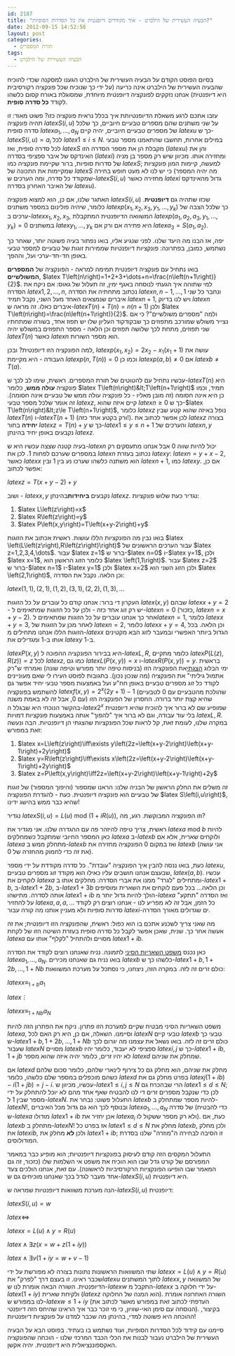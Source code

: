 ```yaml
---
id: 2187
title: "הבעיה העשירית של הילברט - איך מקודדים דיופנטית את כל הסדרות הסופיות?"
date: 2012-09-15 14:52:58
layout: post
categories: 
  - תורת המספרים
tags: 
  - הבעיה העשירית של הילברט
---
```

בסיום הפוסט הקודם על הבעיה העשירית של הילברט הגענו למסקנה שכדי להוכיח שהבעיה העשירית של הילברט אינה כריעה (על ידי כך שנוכיח שכל פונקציה רקורסיבית היא דיופנטית) אנחנו נזקקים לפונקציה דיופנטית מיוחדת, שמסוגלת באורח קסום כלשהו לקודד <strong>כל סדרה סופית</strong>.

עזבו אתכם לרגע משאלת הדיופנטיותת איך בכלל נראית פונקציה כזו? פשוט מאוד: זו תהיה פונקציה $latex S\left(i,u\right)$ על שני משתנים שהם מספרים טבעיים חיוביים, כך שלכל סדרה סופית $latex a_{1},\dots,a_{N}$ של מספרים טבעיים חיוביים, יהיה קיים $latex u$ כך ש-$latex S\left(i,u\right)=a_{i}$ לכל $latex 1\le i\le N$. במילים אחרות, תחשבו שהתאמנו מספר טבעי לכל סדרה סופית, ואז $latex S$ מקבלת הן את מספר הסדרה הזו ($latex u$) והן את האינדקס של איבר ספציפי בסדרה ($latex i$) ומחזירה אותו. מכיוון שיש רק מספר בן מניה של סדרות סופיות, ברור שקיימת פונקציה כמו $latex S$; למעשה, קיימות המון פונקציות שמקיימות את התכונה של $latex S$ כי יש לנו לא מעט חופש בחירה (מה יהיה המספר שמקודד כל סדרה, ומה הערכים ש-$latex S\left(i,u\right)$ מחזירה כאשר $latex i$ גדול מהאינדקס של האיבר האחרון בסדרה $latex u$).

האתגר שלנו, אם כן, הוא למצוא פונקציה $latex S\left(i,u\right)$ שכזו שתהיה גם <strong>דיופנטית</strong>. כלומר, שיהיה פולינום במספר משתנים $latex p\left(x_{1},x_{2},x_{3},y_{1},\dots,y_{k}\right)$ כך שלכל הצבה של ערכים ב-$latex x_{1},x_{2},x_{3}$, המשוואה הדיופנטית המתקבלת $latex p\left(a_{1},a_{2},a_{3},y_{1},\dots,y_{k}\right)=0$ במשתנים $latex y_{1},\dots,y_{k}$ היא פתירה אם ורק אם $latex a_{3}=S\left(a_{1},a_{2}\right)$.

יפה, אז הבנו מה היעד שלנו. לפני שנגיע אליו, בואו נפתור בעיה פשוטה יותר, שאחר כך נשתמש, כמובן, בפתרונה: פונקציות דיופנטיות שממירות זוגות של טבעיים למספר טבעי באופן חד-חד-ערכי ועל, וההפך.

בואו נתחיל עם פונקציה דיופנטית תמימה למראה - הפונקציה של <strong>המספרים המשולשיים</strong>, $latex T\left(n\right)=1+2+3+\dots+n=\frac{n\left(n+1\right)}{2}$. למי שתוהה איך הגעתי לנוסחה באגף ימין, זה תעלול של גאוס: אם ניקח את הסדרה $latex 1,2,\dots,n$, נכתוב מתחתיה את הסדרה $latex n,n-1,\dots,1$ ונחבר כל שני איברים שנמצאים האחד מעל השני, נקבל תמיד $latex n+1$, ויש לנו בדיוק $latex n$ איברים כאלו. זה מראה ש-$latex T\left(n\right)+T\left(n\right)=n\left(n+1\right)$ ולכן $latex T\left(n\right)=\frac{n\left(n+1\right)}{2}$. ולמה "מספרים משולשיים"? כי אם נצייר משולש שמורכב מתפוזים כך שבקודקוד העליון שלו יש תפוז אחד, בשורה שמתחתיו שני תפוזים, מתחת לכך שלושה תפוזים וכן הלאה - מספר התפוזים במשולש יהיה $latex T\left(n\right)$ כאשר $latex n$ הוא מספר השורות.

למה הפונקציה הזו דיופנטית? ובכן, $latex p\left(x_{1},x_{2}\right)=2x_{2}-x_{1}\left(x_{1}+1\right)$ עושה את העבודה - היא מקיימת $latex p\left(n,T\left(n\right)\right)=0$ וכמו כן $latex p\left(a,b\right)\ne0$ אם $latex b\ne T\left(a\right)$.

עכשיו נתחיל עם להטוטים של תורת המספרים. ראשית, שימו לב לכך ש-$latex T\left(n\right)$ היא פונקציה <strong>עולה ממש</strong>, כלומר $latex T\left(n\right)&lt;T\left(n+1\right)$ תמיד, וכמו כן היא אינה חסומה (זה מובן מאליו - כל פונקציה עולה ממש של טבעיים אינה חסומה). זה אומר שלכל מספר טבעי $latex z$, קיים איזה שהוא $latex n\ge0$ כך ש-$latex T\left(n\right)&lt;z\le T\left(n+1\right)$, כלומר $latex z$ נופל באיזה שהוא קטע שבין $latex T\left(n\right)$ ו-$latex T\left(n+1\right)$ (ורק בקטע אחד כזה!). לכן אפשר לכתוב את $latex z$ בצורה <strong>יחידה</strong> בתור $latex z=T\left(n\right)+y$ כך ש-$latex 1\le y\le n+1$ והערכים של $latex n,y$ נקבעים באופן יחיד בהינתן $latex z$.

בעיה קטנה שצצה עכשיו היא ש-$latex n$ יכול להיות שווה 0 אבל אנחנו מתעסקים רק במספרים שערכם לפחות 1. לכן את $latex n$ נכתוב בעזרת $latex y$: $latex n=y+x-2$, כאשר $latex x$ הוא משתנה כלשהו שערכו נע בין 1 ובין $latex n+1$, כמו $latex y$. אם כן, אפשר לכתוב:

$latex z=T\left(x+y-2\right)+y$

ושוב - $latex x,y$ נקבעים <strong>ביחידות</strong>בהינתן $latex z$. נגדיר כעת שלוש פונקציות:
<ol>
	<li>$latex L\left(z\right)=x$</li>
	<li>$latex R\left(z\right)=y$</li>
	<li>$latex P\left(x,y\right)=T\left(x+y-2\right)+y$</li>
</ol>
בואו נבין מה הפונקציות הללו עושות. ראשית אכתוב את הזוגות $latex \left(L\left(z\right),R\left(z\right)\right)$ עבור הערכים הראשונים של $latex z=1,2,3,4,\dots$. עבור $latex z=1$ ברור ש-$latex n=0$ ו-$latex y=1$, ולכן $latex x=1$, כלומר הזוג הראשון הוא $latex \left(1,1\right)$. עבור $latex z=2$ ברור ש-$latex n=1$ ו-$latex y=1$ ולכן $latex x=2$ ולכן הזוג השני הוא $latex \left(2,1\right)$, וכן הלאה. נקבל את הסדרה:

$latex \left(1,1\right),\left(2,1\right),\left(1,2\right),\left(3,1\right),\left(2,2\right),\left(1,3\right),\dots$

העקרון די ברור: אנחנו קודם כל עוברים על כל הזוגות $latex \left(x,y\right)$ שבהם $latex x+y=2$ - יש רק זוג אחד כזה - ולכן על כל הזוגות שמתאימים ל-$latex n=0$ (כזכור, $latex n=x+y-2$). אחר כך אנחנו עוברים על כל הזוגות שמתאימים ל$latex n=1$, כלומר $latex x+y=3$, לאחר מכן על הזוגות של $latex n=2$, כלומר $latex x+y=4$, וכן הלאה. בכל הזוגות הללו אנחנו מתחילים מ-$latex x$ הגדול ביותר האפשרי ובמעבר לזוג הבא מקטינים אותו ב-1 ומגדילים את $latex y$ ב-1.

$latex P\left(x,y\right)$ היא בבירור הפונקציה ההפוכה ל-$latex L,R$, כלומר מתקיים $latex P\left(L\left(z\right),R\left(z\right)\right)=z$ לכל $latex z$, כמו גם $latex L\left(P\left(x,y\right)\right)=x$ ו-$latex R\left(P\left(x,y\right)\right)=y$. בראשית ימי הבלוג <a href="http://www.gadial.net/2007/09/18/r_and_re/">הצגתי</a>את הפונקציה הזו (בניסוח טיפה יותר מפורש וטיפה שונה) ואמרתי ש"רק אתמול גיליתי" את הפונקציה (מה שנכון נכון). בתגובות לפוסט העירו לי שאם מעוניינים לקודד כל זוג מספרים טבעיים באופן חח"ע ועל באמצעות מספר טבעי יחיד אפשר גם להשתמש בפונקציה $latex f\left(x,y\right)=2^{x}\left(2y+1\right)-1$ (שהולכת מהטבעיים עם 0 לטבעיים עם 0, אבל זה לא באמת משנה) שהיא קצת יותר ברורה. החסרון של הפונקציה הזו בהקשר הנוכחי היא שבגלל ה-$latex 2^{x}$ שמופיע שם לא ברור איך להוכיח שהיא דיופנטית בלי עוד עבודה, וגם לא ברור איך "להפוך" אותה באמצעות פונקציות דמויות $latex L,R$. במקרה שלנו, לעומת זאת, קל לראות שכל הפונקציות שהצגתי הן דיופנטיות. הבה ונעשה זאת במפורש:
<ol>
	<li>$latex x=L\left(z\right)\iff\exists y\left(2z=\left(x+y-2\right)\left(x+y-1\right)+2y\right)$</li>
	<li>$latex y=R\left(z\right)\iff\exists x\left(2z=\left(x+y-2\right)\left(x+y-1\right)+2y\right)$</li>
	<li>$latex z=P\left(x,y\right)\iff2z=\left(x+y-2\right)\left(x+y-1\right)+2y$</li>
</ol>
זה משלים את החלק הראשון של הבניה שלנו: הראנו שמספור (והיפוך המספור) של זוגות של טבעיים הוא פונקציה דיופנטית. כעת - להגדרת הפונקציה $latex S\left(i,u\right)$, שהיא כבר ממש בהישג ידינו!

נגדיר $latex S\left(i,u\right)=L\left(u\right)\mbox{ mod }\left(1+iR\left(u\right)\right)$, וזו הפונקציה המבוקשת. רגע, מה?

ראשית, צריך טיפה להיזהר פה עם ההגדרה שלנו. אני מגדיר את $latex a\mbox{ mod }b$ להיות כאן המספר החיובי שמתקבל כשמחלקים $latex a$ ב-$latex b$ ולוקחים שארית, אלא אם $latex a$ מתחלק ממש ב-$latex b$ ואז במקום 0 הפונקציה מחזירה את $latex b$ (אני עושה את זה כדי לחמוק מהחזרה של 0).

כעת, בואו ננסה להבין איך הפונקציה "עובדת". כל סדרה מקודדת על ידי מספר $latex u$, שבעצם אנחנו חושבים עליו כאילו הוא מקודד זוג מספרים טבעיים, $latex \left(a,b\right)$. עכשיו לוקחים את $latex a$ ומתחילים "לגרד" ממנו את אברי הסדרה: מחלקים אותו ב-$latex 1+b$, ב-$latex 1+2b$, ב-$latex 1+3b$ וכן הלאה... בכל פעם לוקחים את השארית ומוסיפים אותה לסדרה. מתישהו $latex 1+ib$ הולך להיות גדול יותר מ-$latex a$ ואז הסדרה "תתקע" על להחזיר $latex a,a,a,\dots$ כל הזמן, אבל זה לא מפריע לנו - אנחנו רוצים רק לקודד סדרות סופיות ולא מעניין אותנו מה קורה עבור $latex i$-ים שגדולים מאורך הסדרה.

מה שאני צריך לשכנע אתכם בו הוא כפול: ראשית, שהפונקציה הזו דיופנטית; את זה אעשה אחר כך. שנית, שאכן אפשר לקבל כל סדרה סופית בעזרת השיטה הזו של לקחת $latex a$ מסויים ולהתחיל "לקלף" אותו עם $latex 1+ib$.

כאן נכנס <a href="http://www.gadial.net/2012/09/12/chinese_remainder_theorem/">משפט השאריות הסיני</a> לתמונה. נניח שאנחנו רוצים לקודד את הסדרה $latex a_{1},\dots,a_{N}$. בואו נניח גם שאנחנו מכירים $latex b$ כלשהו כך ש-$latex 1+b,1+2b,\dots,1+Nb$ כולם זרים זה לזה. במקרה הזה, ניצחנו, כי נסתכל על מערכת המשוואות:

$latex x\equiv_{1+b}a_{1}$

$latex \vdots$

$latex x\equiv_{1+Nb}a_{N}$

משפט השאריות הסיני מבטיח שקיים למערכת הזו פתרון. ניקח את הפתרון הזה להיות $latex a$, וסיימנו. השאלה, אם כן, היא רק האם לכל $latex N$ טבעי קיים $latex b$ טבעי כך ש-$latex 1+b,1+2b,\dots,1+Nb$ כולם זרים זה לזה. בואו נשאל את עצמנו מה יגרום לכך שעבור $latex N$ מסויים $latex b$ ספציפי לא יעבוד, כלומר יהיו $latex i,j$ כך ש-$latex 1+ib,1+jb$ לא יהיו זרים, כלומר יהיה איזה שהוא מספר $latex d$ שמחלק את שניהם.

אם $latex d$ מחלק את שניהם, הוא מחלק גם כל צירוף לינארי שלהם, כלומר סכום שלהם כשהם מוכפלים במספר שלם כלשהו, כלומר $latex d$ בפרט מחלק גם את $latex j\left(1+ib\right)-i\left(1+jb\right)=j-i$. עכשיו, מכיוון ש-$latex 1\le i,j\le N$ הרי שבהכרח גם $latex 1\le d\le N$; לכן כדי שנקבל מספרים זרים די לנו להבטיח שאף אחד מהם לא יוכל להתחלק על ידי מספר שבין 1 ל-$latex N$. התעלול פשוט: נבחר את $latex b$ להיות מספר שמתחלק ב-$latex N!$, ובנוסף לכך הוא גם גדול מכל האיברים $latex a_{1},\dots,a_{N}$ של סדרה (כדי להבטיח ש-$latex a$ מודולו $latex 1+ib$ אכן יחזיר את $latex a_{i}$ ולא רק מספר ששקול לו). כעת, אם $latex b$ מתחלק ב-$latex N!$ אז בפרט כל $latex 1\le d\le N$ מחלק את $latex b$, ולכן מחלק את $latex ib$, ולכן <strong>לא</strong> מחלק את $latex 1+ib$; זו הסיבה לבחירה ה"מוזרה" שלנו בסדרת המודולוסים.

התעלול המקסים הזה קודם לעיסוק בפונקציות דיופנטיות; הוא מופיע כבר במאמר המפורסם של קורט גדל שבו הוא הוכיח את משפט אי השלמות שלו (כזכור, זה גם המאמר שבו הופיעו הפונקציות הרקורסיביות לראשונה). עם זאת, אנחנו הולכים צעד אחד מעבר לגדל בכך שאנחנו מוכיחים גם ש-$latex S\left(i,u\right)$ היא דיופנטית.

הנה מערכת משוואות דיופנטיות שמראה ש-$latex S\left(i,u\right)$ דיופנטית:

$latex S\left(i,u\right)=w$

$latex \iff$

$latex x=L\left(u\right)\wedge y=R\left(u\right)$

$latex \wedge\exists z\left(x=w+z\left(1+iy\right)\right)$

$latex \wedge\exists v\left(1+iy=w+v-1\right)$

שתי המשוואות הראשונות נתונות בצורה לא מפורשת על ידי $latex x=L\left(u\right)\wedge y=R\left(u\right)$ שכבר ראינו. זו בעצם דרך "לפרק" את$latex u$ לתוך המשתנים $latex x,y$ של המשוואה הדיופנטית. השורה הבאה אומרת לנו ש-$latex w$ התקבל מ-$latex x$ על ידי חלוקה ב-$latex \left(1+iy\right)$ ולקיחת שארית ($latex z$ הוא המנה של החלוקה). השורה האחרונה אומרת לנו במפורש ש-$latex w\le1+iy$ (העדפתי לכתוב זאת במפורש מאשר לכתוב את הנוסחה עם סימן האי-שוויון, כי מי זוכר כבר איך הראינו שהיחס הזה דיופנטי). בקיצור, ההוכחה היא פשוטה למדי, בהינתן מה שכבר למדנו על פונקציות דיופנטיות!

סיימנו עם קידוד לכל הסדרות הסופיות, ועוד נשתמש בו בעתיד. בפוסט הבא על הבעיה העשירית של הילברט נעבור לבנות את הכלי הכבד המרכזי שלנו - הוכחה שהפונקציה האקספוננציאלית היא דיופנטית. יהיה אקשן.
